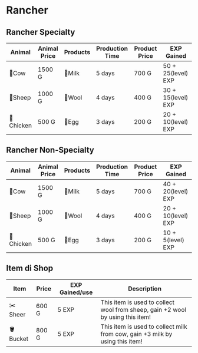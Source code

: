 # Rancher

## Rancher Specialty
   |Animal  | Animal Price | Products  | Production Time  | Product Price  |     EXP Gained|
   | ----- | ------------ | ----------- | ---------- | ---------- | ----------- |
  |🐄Cow    |    1500 G    |  🥛Milk   |      5 days      |     700 G      |  50 + 25(level) EXP|
 | 🐑Sheep  |    1000 G    |  🧶Wool   |      4 days      |     400 G      |  30 + 15(level) EXP|
 |🐔Chicken |     500 G    |   🥚Egg   |      3 days      |     200 G      |  20 + 10(level) EXP|

## Rancher Non-Specialty
   |Animal  | Animal Price | Products  | Production Time  | Product Price  |     EXP Gained|
   | ----- | ------------ | ----------- | ---------- | ---------- | ----------- |
  |🐄Cow    |    1500 G    |  🥛Milk   |      5 days      |     700 G      |  40 + 20(level) EXP|
 | 🐑Sheep  |    1000 G    |  🧶Wool   |      4 days      |     400 G      |  20 + 10(level) EXP|
| 🐔Chicken |     500 G    |   🥚Egg   |      3 days      |     200 G      |  10 + 5(level) EXP|

## Item di Shop
   |Item  | Price | EXP Gained/use  | Description  | 
   | ----- | ------------ | ----------- | ---------- |
  |✂️Sheer    |    600 G    |  5 EXP   |      This item is used to collect wool from sheep, gain +2 wool by using this item!       |     
 | 🪣Bucket  |    800 G    |  5 EXP   |     This item is used to collect milk from cow, gain +3 milk by using this item!      |   

